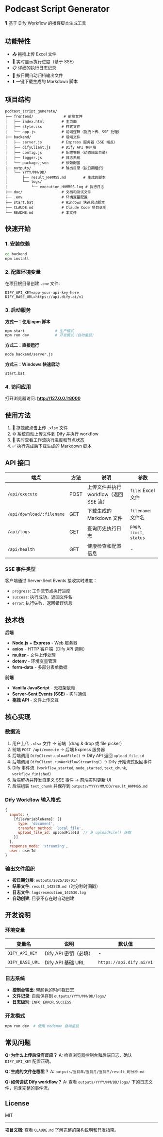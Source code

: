 # Podcast Script Generator

🎙️ 基于 Dify Workflow 的播客脚本生成工具

## 功能特性

- 📤 拖拽上传 Excel 文件
- 🔄 实时显示执行进度（基于 SSE）
- 📋 详细的执行日志记录
- 💾 按日期自动归档输出文件
- ⬇️ 一键下载生成的 Markdown 脚本

## 项目结构

```
podcast_script_generate/
├── frontend/              # 前端文件
│   ├── index.html        # 主页面
│   ├── style.css         # 样式文件
│   └── app.js            # 前端逻辑（拖拽上传、SSE 处理）
├── backend/              # 后端文件
│   ├── server.js         # Express 服务器（SSE 端点）
│   ├── difyClient.js     # Dify API 客户端
│   ├── config.js         # 配置管理（动态输出目录）
│   ├── logger.js         # 日志系统
│   └── package.json      # 依赖配置
├── outputs/              # 输出目录（按日期组织）
│   └── YYYY/MM/DD/
│       ├── result_HHMMSS.md        # 生成的脚本
│       └── logs/
│           └── execution_HHMMSS.log # 执行日志
├── doc/                  # 文档和测试文件
├── .env                  # 环境变量配置
├── start.bat             # Windows 快速启动脚本
├── CLAUDE.md             # Claude Code 项目说明
└── README.md             # 本文件
```

## 快速开始

### 1. 安装依赖

```bash
cd backend
npm install
```

### 2. 配置环境变量

在项目根目录创建 `.env` 文件:

```env
DIFY_API_KEY=app-your-api-key-here
DIFY_BASE_URL=https://api.dify.ai/v1
```

### 3. 启动服务

**方式一：使用 npm 脚本**
```bash
npm start              # 生产模式
npm run dev            # 开发模式（自动重启）
```

**方式二：直接运行**
```bash
node backend/server.js
```

**方式三：Windows 快速启动**
```bash
start.bat
```

### 4. 访问应用

打开浏览器访问: **http://127.0.0.1:8000**

## 使用方法

1. 📁 拖拽或点击上传 `.xlsx` 文件
2. ⚙️ 系统自动上传文件到 Dify 并执行 workflow
3. 👀 实时查看工作流执行进度和节点状态
4. ✅ 执行完成后下载生成的 Markdown 脚本

## API 接口

| 端点 | 方法 | 说明 | 参数 |
|------|------|------|------|
| `/api/execute` | POST | 上传文件并执行 workflow（返回 SSE 流） | `file`: Excel 文件 |
| `/api/download/:filename` | GET | 下载生成的 Markdown 文件 | `filename`: 文件名 |
| `/api/logs` | GET | 查询历史执行日志 | `page`, `limit`, `status` |
| `/api/health` | GET | 健康检查和配置信息 | - |

### SSE 事件类型

客户端通过 Server-Sent Events 接收实时进度：

- `progress`: 工作流节点执行进度
- `success`: 执行成功，返回文件名
- `error`: 执行失败，返回错误信息

## 技术栈

**后端**
- **Node.js** + **Express** - Web 服务器
- **axios** - HTTP 客户端（Dify API 调用）
- **multer** - 文件上传处理
- **dotenv** - 环境变量管理
- **form-data** - 多部分表单数据

**前端**
- **Vanilla JavaScript** - 无框架依赖
- **Server-Sent Events (SSE)** - 实时通信
- **拖拽 API** - 文件上传交互

## 核心实现

### 数据流

1. 用户上传 `.xlsx` 文件 → 前端（drag & drop 或 file picker）
2. 前端 `POST /api/execute` → 后端 Express 服务器
3. 后端调用 `DifyClient.uploadFile()` → Dify API 返回 `upload_file_id`
4. 后端调用 `DifyClient.runWorkflowStreaming()` → Dify 开始流式返回事件
5. Dify 事件流（`workflow_started`, `node_started`, `text_chunk`, `workflow_finished`）
6. 后端解析并转发自定义 SSE 事件 → 前端实时更新 UI
7. 后端组装 `text_chunk` 并保存到 `outputs/YYYY/MM/DD/result_HHMMSS.md`

### Dify Workflow 输入格式

```javascript
{
  inputs: {
    [fileVariableName]: [{
      type: 'document',
      transfer_method: 'local_file',
      upload_file_id: uploadFileId  // 从 uploadFile() 获取
    }]
  },
  response_mode: 'streaming',
  user: userId
}
```

### 输出文件组织

- **按日期分层**: `outputs/2025/10/01/`
- **结果文件**: `result_142530.md`（时分秒时间戳）
- **日志文件**: `logs/execution_142530.log`
- **自动创建**: 目录不存在时自动创建

## 开发说明

### 环境变量

| 变量名 | 说明 | 默认值 |
|--------|------|--------|
| `DIFY_API_KEY` | Dify API 密钥（必填） | - |
| `DIFY_BASE_URL` | Dify API 基础 URL | `https://api.dify.ai/v1` |

### 日志系统

- **控制台输出**: 带颜色的时间戳日志
- **文件记录**: 自动保存到 `outputs/YYYY/MM/DD/logs/`
- **日志级别**: `INFO`, `ERROR`, `SUCCESS`

### 开发模式

```bash
npm run dev  # 使用 nodemon 自动重启
```

## 常见问题

**Q: 为什么上传后没有反应？**
A: 检查浏览器控制台和后端日志，确认 `DIFY_API_KEY` 配置正确。

**Q: 生成的文件在哪里？**
A: `outputs/当前年/当前月/当前日/result_时分秒.md`

**Q: 如何调试 Dify workflow？**
A: 查看 `outputs/YYYY/MM/DD/logs/` 下的日志文件，包含完整的事件流。

## License

MIT

---

**项目文档**: 查看 `CLAUDE.md` 了解完整的架构说明和开发指南。
